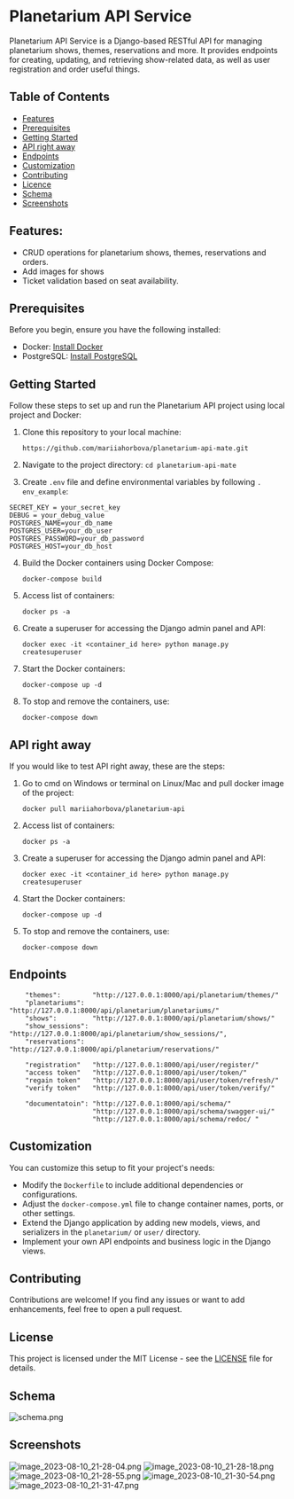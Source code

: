 # Planetarium API Service 
Planetarium  API Service is a Django-based RESTful API for managing planetarium shows, themes, reservations and more. It provides endpoints for creating, updating, and retrieving show-related data, as well as user registration and order useful things. 
## Table of Contents  
- [Features](#features)
- [Prerequisites](#prerequisites) 
- [Getting Started](#getting-started) 
- [API right away](#api-right-away)
- [Endpoints](#endpoints) 
- [Customization](#customization)
- [Contributing](#contributing)
- [Licence](#license)
- [Schema](#schema)
- [Screenshots](#screenshots)

## Features:  
- CRUD operations for planetarium shows, themes, reservations and orders. 
- Add images for shows
- Ticket validation based on seat availability.

## Prerequisites

Before you begin, ensure you have the following installed:

-   Docker: [Install Docker](https://docs.docker.com/get-docker/)
-   PostgreSQL: [Install PostgreSQL](https://www.postgresql.org/download/)

## Getting Started

Follow these steps to set up and run the Planetarium API project using 
local project and Docker:

1.  Clone this repository to your local machine:
    
    `https://github.com/mariiahorbova/planetarium-api-mate.git`
2. Navigate to the project directory:
    `cd planetarium-api-mate` 
3. Create `.env` file and define environmental variables by following `.
   env_example`: 
```
SECRET_KEY = your_secret_key  
DEBUG = your_debug_value  
POSTGRES_NAME=your_db_name  
POSTGRES_USER=your_db_user  
POSTGRES_PASSWORD=your_db_password  
POSTGRES_HOST=your_db_host
```
4.  Build the Docker containers using Docker Compose:

    `docker-compose build`
5. Access list of containers:

	`docker ps -a`
6.  Create a superuser for accessing the Django admin panel and API:

    `docker exec -it <container_id here> python manage.py createsuperuser`
7.  Start the Docker containers:

    `docker-compose up -d` 
8.  To stop and remove the containers, use:

    `docker-compose down` 

## API right away
If you would like to test API right away, these are the steps:
1. Go to cmd on Windows or terminal on Linux/Mac and pull docker image of the project:

    `docker pull mariiahorbova/planetarium-api`
2. Access list of containers:

	`docker ps -a`
3.  Create a superuser for accessing the Django admin panel and API:
    
    `docker exec -it <container_id here> python manage.py createsuperuser`
4.  Start the Docker containers:

    `docker-compose up -d` 
5.  To stop and remove the containers, use:

    `docker-compose down` 

## Endpoints  
```
	"themes":		 "http://127.0.0.1:8000/api/planetarium/themes/"
	"planetariums":  "http://127.0.0.1:8000/api/planetarium/planetariums/"
	"shows":		 "http://127.0.0.1:8000/api/planetarium/shows/"
	"show_sessions": "http://127.0.0.1:8000/api/planetarium/show_sessions/",  
	"reservations":  "http://127.0.0.1:8000/api/planetarium/reservations/" 

	"registration"	 "http://127.0.0.1:8000/api/user/register/"
	"access token"	 "http://127.0.0.1:8000/api/user/token/"
	"regain token"	 "http://127.0.0.1:8000/api/user/token/refresh/"
	"verify token"	 "http://127.0.0.1:8000/api/user/token/verify/"

	"documentatoin": "http://127.0.0.1:8000/api/schema/" 
					 "http://127.0.0.1:8000/api/schema/swagger-ui/" 
					 "http://127.0.0.1:8000/api/schema/redoc/ "
```

## Customization

You can customize this setup to fit your project's needs:

-   Modify the `Dockerfile` to include additional dependencies or configurations.
-   Adjust the `docker-compose.yml` file to change container names, ports, or other settings.
-   Extend the Django application by adding new models, views, and serializers in the `planetarium/` or `user/` directory.
-   Implement your own API endpoints and business logic in the Django views.

## Contributing

Contributions are welcome! If you find any issues or want to add enhancements, feel free to open a pull request.

## License

This project is licensed under the MIT License - see the [LICENSE](https://github.com/mariiahorbova/planetarium-api-mate/blob/main/LICENSE) file for details.

## Schema
![schema.png](..%2F..%2FDownloads%2Fschema.png)

## Screenshots
![image_2023-08-10_21-28-04.png](..%2F..%2FDownloads%2FTelegram%20Desktop%2Fimage_2023-08-10_21-28-04.png)
![image_2023-08-10_21-28-18.png](..%2F..%2FDownloads%2FTelegram%20Desktop%2Fimage_2023-08-10_21-28-18.png)
![image_2023-08-10_21-28-55.png](..%2F..%2FDownloads%2FTelegram%20Desktop%2Fimage_2023-08-10_21-28-55.png)
![image_2023-08-10_21-30-54.png](..%2F..%2FDownloads%2FTelegram%20Desktop%2Fimage_2023-08-10_21-30-54.png)
![image_2023-08-10_21-31-47.png](..%2F..%2FDownloads%2FTelegram%20Desktop%2Fimage_2023-08-10_21-31-47.png)